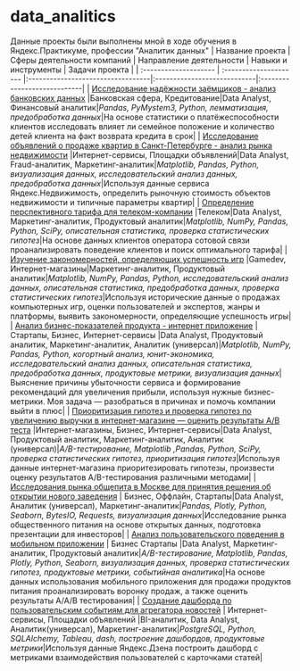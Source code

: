 # data_analitics
Данные проекты были выполнены мной в ходе обучения в Яндекс.Практикуме, профессии "Аналитик данных"
| Название проекта      | Сферы деятельности компаний | Направление деятельности        | Навыки и инструменты             | Задачи проекта     |
| :-------------------- | :--------------------- |:----------------------------------|:----------------------------|:----------------------------|
| [Исследование надёжности заёмщиков - анализ банковских данных](https://github.com/KorchaginIgor/data_analitics/tree/main/credit_scoring) |Банковская сфера, Кредитование|Data Analyst, Финансовый аналитик|*Pandas, PyMystem3, Python, лемматизация, предобработка данных*|На основе статистики о платёжеспособности клиентов исследовать влияет ли семейное положение и количество детей клиента на факт возврата кредита в срок|
| [Исследование объявлений о продаже квартир в Санкт-Петербурге - анализ рынка недвижимости](https://github.com/KorchaginIgor/data_analitics/tree/main/real_estate) |Интернет-сервисы, Площадки объявлений|Data Analyst, Fraud-аналитик, Маркетинг-аналитик|*Matplotlib, Pandas, Python, визуализация данных, исследовательский анализ данных, предобработка данных*|Используя данные сервиса Яндекс.Недвижимость, определить рыночную стоимость объектов недвижимости и типичные параметры квартир|
| [Определение перспективного тарифа для телеком-компании](https://github.com/KorchaginIgor/data_analitics/tree/main/mobile_provider) |Телеком|Data Analyst, Маркетинг-аналитик, Продуктовый аналитик|*Matplotlib, NumPy, Pandas, Python, SciPy, описательная статистика, проверка статистических гипотез*|На основе данных клиентов оператора сотовой связи проанализировать поведение клиентов и поиск оптимального тарифа|
| [Изучение закономерностей, определяющих успешность игр](https://github.com/KorchaginIgor/data_analitics/tree/main/videogames) |Gamedev, Интернет-магазины|Маркетинг-аналитик, Продуктовый аналитик|*Matplotlib, NumPy, Pandas, Python, исследовательский анализ данных, описательная статистика, предобработка данных, проверка статистических гипотез*|Используя исторические данные о продажах компьютерных игр, оценки пользователей и экспертов, жанры и платформы, выявить закономерности, определяющие успешность игры|
| [Анализ бизнес-показателей продукта - интернет приложение](https://github.com/KorchaginIgor/data_analitics/tree/main/service_product_metrics) | Стартапы, Бизнес, Интернет-сервисы |Data Analyst, Продуктовый аналитик, Маркетинг-аналитик, Аналитик (универсал)|*Matplotlib, NumPy, Pandas, Python, когортный анализ, юнит-экономика, исследовательский анализ данных, описательная статистика, предобработка данных, продуктовые метрики, визуализация данных*| Выяснение причины убыточности сервиса и формирование рекомендаций для увеличения прибыли, используя нужные бизнес-метрики. Моя задача — разобраться в причинах и помочь компании выйти в плюс| 
| [Приоритизация гипотез и проверка гипотез по увеличению выручки в интернет-магазине — оценить результаты A/B теста](https://github.com/KorchaginIgor/data_analitics/tree/main/ab_test) |Интернет-магазины, Бизнес, Интернет-сервисы|Data Analyst, Продуктовый аналитик, Маркетинг-аналитик, Аналитик (универсал)|*A/B-тестирование, Matplotlib ,Pandas, Python, SciPy, проверка статистических гипотез, приоритизация гипотез*|Используя данные интернет-магазина приоритезировать гипотезы, произвести оценку результатов A/B-тестирования различными методами|
| [Исследования рынка общепита в Москве для принятия решения об открытии нового заведения](https://github.com/KorchaginIgor/data_analitics/tree/main/caterings) | Бизнес, Оффлайн, Стартапы|Data Analyst, Аналитик (универсал), Маркетинг-аналитик|*Pandas, Plotly, Python, Seaborn, BytesIO, Requests, визуализация данных*|Исследование рынка общественного питания на основе открытых данных, подготовка презентации для инвесторов|
| [Анализ пользовательского поведения в мобильном приложении](https://github.com/KorchaginIgor/data_analitics/tree/main/user_behavior) | Бизнес Стартапы |Data Analyst, Маркетинг-аналитик, Продуктовый аналитик|*A/B-тестирование, Matplotlib, Pandas, Plotly, Python, Seaborn, визуализация данных, проверка статистических гипотез, продуктовые метрики, событийная аналитика*|На основе данных использования мобильного приложения для продажи продуктов питания проанализировать воронку продаж, а также оценить результаты A/A/B тестирования|
| [Создание дашборда по пользовательским событиям для агрегатора новостей](https://github.com/KorchaginIgor/data_analitics/tree/main/dashboard) | Интернет-сервисы, Площадки объявлений |BI-аналитик, Data Analyst, Аналитик(универсал), Маркетинг-аналитик|*PostgreSQL, Python, SQLAlchemy, Tableau, dash, построение дашбордов, продуктовые метрики*|Используя данные Яндекс.Дзена построить дашборд с метриками взаимодействия пользователей с карточками статей|



